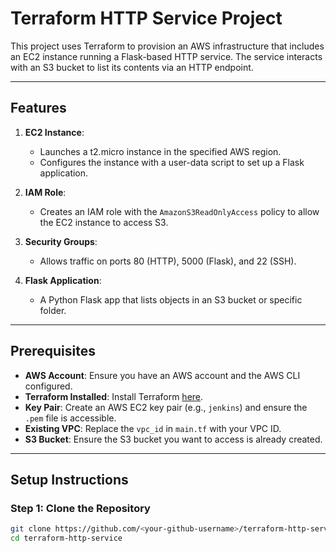 # Terraform HTTP Service Project

This project uses Terraform to provision an AWS infrastructure that includes an EC2 instance running a Flask-based HTTP service. The service interacts with an S3 bucket to list its contents via an HTTP endpoint.

---

## Features

1. **EC2 Instance**:
   - Launches a t2.micro instance in the specified AWS region.
   - Configures the instance with a user-data script to set up a Flask application.

2. **IAM Role**:
   - Creates an IAM role with the `AmazonS3ReadOnlyAccess` policy to allow the EC2 instance to access S3.

3. **Security Groups**:
   - Allows traffic on ports 80 (HTTP), 5000 (Flask), and 22 (SSH).

4. **Flask Application**:
   - A Python Flask app that lists objects in an S3 bucket or specific folder.

---

## Prerequisites

- **AWS Account**: Ensure you have an AWS account and the AWS CLI configured.
- **Terraform Installed**: Install Terraform [here](https://www.terraform.io/downloads).
- **Key Pair**: Create an AWS EC2 key pair (e.g., `jenkins`) and ensure the `.pem` file is accessible.
- **Existing VPC**: Replace the `vpc_id` in `main.tf` with your VPC ID.
- **S3 Bucket**: Ensure the S3 bucket you want to access is already created.

---

## Setup Instructions

### Step 1: Clone the Repository
```bash
git clone https://github.com/<your-github-username>/terraform-http-service.git
cd terraform-http-service

